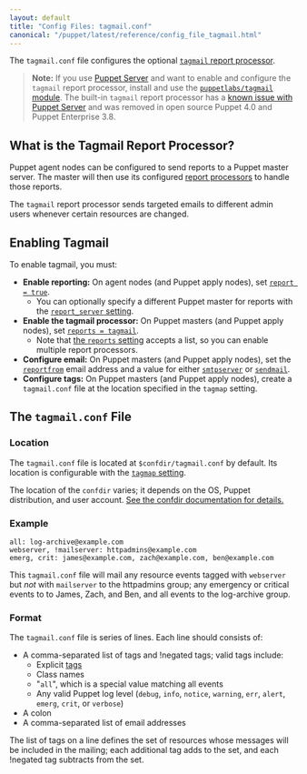 ```yaml
---
layout: default
title: "Config Files: tagmail.conf"
canonical: "/puppet/latest/reference/config_file_tagmail.html"
---
```


[tags]: ./lang_tags.html
[tagmail_reference]: ./report.html#tagmail
[report_server]: ./configuration.html#reportserver
[report]: ./configuration.html#report
[reports]: ./configuration.html#reports
[reportfrom]: ./configuration.html#reportfrom
[smtpserver]: ./configuration.html#smtpserver
[sendmail]: ./configuration.html#sendmail
[tagmap]: ./configuration.html#tagmap


The `tagmail.conf` file configures the optional [`tagmail` report processor][tagmail_reference].

> **Note:** If you use [Puppet Server](/puppetserver/1.1/) and want to enable and configure the `tagmail` report processor, install and use the [`puppetlabs/tagmail` module](https://forge.puppetlabs.com/puppetlabs/tagmail). The built-in `tagmail` report processor has a [known issue with Puppet Server](https://tickets.puppetlabs.com/browse/SERVER-62) and was removed in open source Puppet 4.0 and Puppet Enterprise 3.8.

## What is the Tagmail Report Processor?

Puppet agent nodes can be configured to send reports to a Puppet master server. The master will then use its configured [report processors][report]  to handle those reports.

The `tagmail` report processor sends targeted emails to different admin users whenever certain resources are changed.

## Enabling Tagmail

To enable tagmail, you must:

* **Enable reporting:** On agent nodes (and Puppet apply nodes), set [`report = true`][report].
    * You can optionally specify a different Puppet master for reports with the [`report_server` setting][report_server].
* **Enable the tagmail processor:** On Puppet masters (and Puppet apply nodes), set [`reports = tagmail`][reports].
    * Note that [the `reports` setting][reports] accepts a list, so you can enable multiple report processors.
* **Configure email:** On Puppet masters (and Puppet apply nodes), set the [`reportfrom`][reportfrom] email address and a value for either [`smtpserver`][smtpserver] or [`sendmail`][sendmail].
* **Configure tags:** On Puppet masters (and Puppet apply nodes), create a `tagmail.conf` file at the location specified in the `tagmap` setting.

## The `tagmail.conf` File

### Location

The `tagmail.conf` file is located at `$confdir/tagmail.conf` by default. Its location is configurable with the [`tagmap` setting][tagmap].

The location of the `confdir` varies; it depends on the OS, Puppet distribution, and user account. [See the confdir documentation for details.][confdir]

[confdir]: ./dirs_confdir.html

### Example

    all: log-archive@example.com
    webserver, !mailserver: httpadmins@example.com
    emerg, crit: james@example.com, zach@example.com, ben@example.com

This `tagmail.conf` file will mail any resource events tagged with `webserver` but _not_ with `mailserver` to the httpadmins group; any emergency or critical events to to James, Zach, and Ben, and all events to the log-archive group.

### Format

The `tagmail.conf` file is series of lines. Each line should consists of:

* A comma-separated list of tags and !negated tags; valid tags include:
    * Explicit [tags][]
    * Class names
    * "`all`", which is a special value matching all events
    * Any valid Puppet log level (`debug`, `info`, `notice`, `warning`, `err`, `alert`, `emerg`, `crit`, or `verbose`)
* A colon
* A comma-separated list of email addresses

The list of tags on a line defines the set of resources whose messages will be included in the mailing; each additional tag adds to the set, and each !negated tag subtracts from the set.

